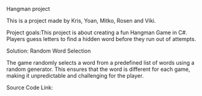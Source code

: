 Hangman project

This is a project made by Kris, Yoan, Mitko, Rosen and Viki.

Project goals:This project is about creating a fun Hangman Game in C#. Players guess letters to find a hidden word before they run out of attempts.


Solution:
Random Word Selection

The game randomly selects a word from a predefined list of words using a random generator. This ensures that the word is different for each game, making it unpredictable and challenging for the player.



Source Code Link:








